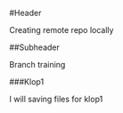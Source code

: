 #Header

Creating remote repo locally

##Subheader 

Branch training

###Klop1

I will saving files for klop1